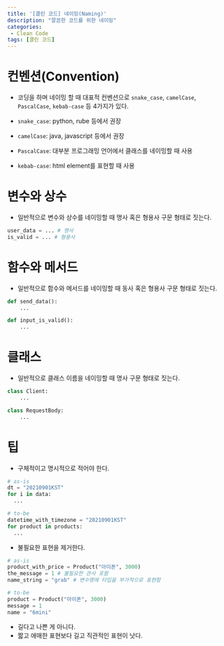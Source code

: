 ```yaml
---
title: '[클린 코드] 네이밍(Naming)'
description: "깔끔한 코드를 위한 네이밍"
categories:
 - Clean Code
tags: [클린 코드]
---
```


# 컨벤션(Convention)
- 코딩을 하며 네이밍 할 때 대표적 컨벤션으로 `snake_case`, `camelCase`, `PascalCase`, `kebab-case` 등 4가지가 있다.

- `snake_case`: python, rube 등에서 권장
- `camelCase`: java, javascript 등에서 권장
- `PascalCase`: 대부분 프로그래밍 언어에서 클래스를 네이밍할 때 사용
- `kebab-case`: html element를 표현할 때 사용

# 변수와 상수
- 일반적으로 변수와 상수를 네이밍할 때 명사 혹은 형용사 구문 형태로 짓는다.

```py
user_data = ... # 명사
is_valid = ... # 형용사
```

# 함수와 메서드
- 일반적으로 함수와 메서드를 네이밍할 때 동사 혹은 형용사 구문 형태로 짓는다.

```py
def send_data():
    ...

def input_is_valid():
    ...
```

# 클래스
- 일반적으로 클래스 이름을 네이밍할 때 명사 구문 형태로 짓는다.

```py
class Client:
    ...

class RequestBody:
    ...
```

# 팁

- 구체적이고 명시적으로 적어야 한다.

```py
# as-is
dt = "20210901KST"
for i in data:
  ...

# to-be
datetime_with_timezone = "20210901KST"
for product in products:
  ...
```

- 불필요한 표현을 제거한다.

```py
# as-is
product_with_price = Product("아이폰", 3000)
the_message = 1 # 불필요한 관사 포함
name_string = "grab" # 변수명에 타입을 부가적으로 표현함

# to-be
product = Product("아이폰", 3000) 
message = 1
name = "6mini"
```

- 길다고 나쁜 게 아니다.
- 짧고 애매한 표현보다 길고 직관적인 표현이 낫다.